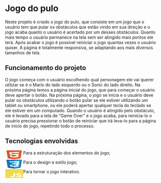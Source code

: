 # Jogo do pulo

Neste projeto é criado o jogo do pulo, que consiste em um jogo que o usuário tem que pular os obstáculos que estão vindo em sua direção e o jogo acaba quanto o usuário é acertado por um desses obstáculos. Quanto mais tempo o usuário permanece na tela sem ser atingido mais pontos ele terá. Após acabar o jogo é possível reiniciar o jogo quantas vezes o usuário quiser. A página é totalmente responsiva, se adaptando aos mais diversos tamanhos de tela.

## Funcionamento do projeto

O jogo começa com o usuário escolhendo qual personagem ele vai querer utilizar se é o Mario do lado esquerdo ou o Sonic do lado direito. Na próxima página temos a página inicial do jogo, que para começar o usuário deve apertar o botão. Na próxima página, o jogo se inicia e o usuário deve pular os obstáculos utilizando o botão pular se ele estiver utilizando um tablet ou smartphone, ou ele poderá apertar qualquer tecla do teclado se ele estiver em um computado. Quando o usuário é atingido pelo obstáculo, ele é levado para a tela de “Game Over” e o jogo acaba, para reinicia-lo o usuário precisa pressionar o botão de reiniciar que irá leva-lo para a página de inicio do jogo, repetindo todo o processo.

## Tecnologias envolvidas

<div>
  <img align="left" alt="DevJoaoSouza-HTML" height="30" width="60" src="https://raw.githubusercontent.com/devicons/devicon/master/icons/html5/html5-original.svg">
  <p>Para a estruturação dos elementos do jogo;</p>
</div>
<div>
  <img align="left" alt="DevJoaoSouza-CSS" height="30" width="60" src="https://raw.githubusercontent.com/devicons/devicon/master/icons/css3/css3-original.svg">
  <p>Para o design e estilo jogo;</p>
</div>
<div>
  <img align="left" alt="DevJoaoSouza-JS" height="30" width="60" src="https://raw.githubusercontent.com/devicons/devicon/master/icons/javascript/javascript-plain.svg">
  <p>Para tornar o jogo interativo.</p>
</div>
